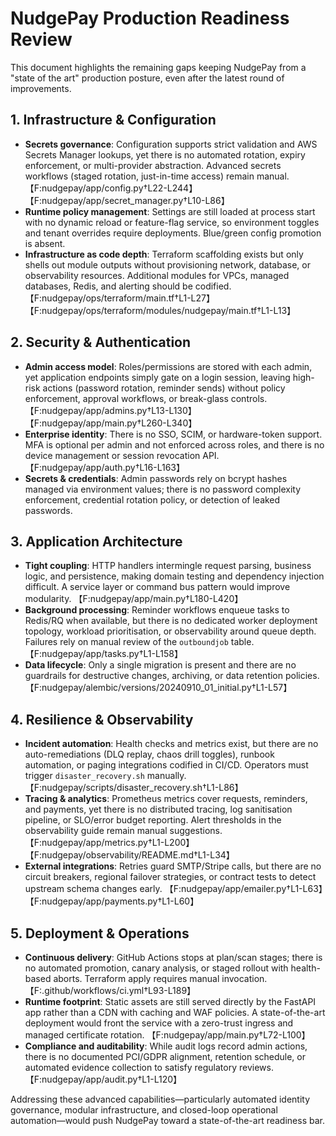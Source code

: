 # NudgePay Production Readiness Review

This document highlights the remaining gaps keeping NudgePay from a "state of the art" production posture, even after the latest
round of improvements.

## 1. Infrastructure & Configuration
- **Secrets governance**: Configuration supports strict validation and AWS Secrets Manager lookups, yet there is no automated
  rotation, expiry enforcement, or multi-provider abstraction. Advanced secrets workflows (staged rotation, just-in-time access)
  remain manual. 【F:nudgepay/app/config.py†L22-L244】【F:nudgepay/app/secret_manager.py†L10-L86】
- **Runtime policy management**: Settings are still loaded at process start with no dynamic reload or feature-flag service, so
  environment toggles and tenant overrides require deployments. Blue/green config promotion is absent.
- **Infrastructure as code depth**: Terraform scaffolding exists but only shells out module outputs without provisioning network,
  database, or observability resources. Additional modules for VPCs, managed databases, Redis, and alerting should be codified. 【F:nudgepay/ops/terraform/main.tf†L1-L27】【F:nudgepay/ops/terraform/modules/nudgepay/main.tf†L1-L13】

## 2. Security & Authentication
- **Admin access model**: Roles/permissions are stored with each admin, yet application endpoints simply gate on a login session,
  leaving high-risk actions (password rotation, reminder sends) without policy enforcement, approval workflows, or break-glass
  controls. 【F:nudgepay/app/admins.py†L13-L130】【F:nudgepay/app/main.py†L260-L340】
- **Enterprise identity**: There is no SSO, SCIM, or hardware-token support. MFA is optional per admin and not enforced across
  roles, and there is no device management or session revocation API. 【F:nudgepay/app/auth.py†L16-L163】
- **Secrets & credentials**: Admin passwords rely on bcrypt hashes managed via environment values; there is no password complexity
  enforcement, credential rotation policy, or detection of leaked passwords.

## 3. Application Architecture
- **Tight coupling**: HTTP handlers intermingle request parsing, business logic, and persistence, making domain testing and
  dependency injection difficult. A service layer or command bus pattern would improve modularity. 【F:nudgepay/app/main.py†L180-L420】
- **Background processing**: Reminder workflows enqueue tasks to Redis/RQ when available, but there is no dedicated worker
  deployment topology, workload prioritisation, or observability around queue depth. Failures rely on manual review of the
  `outboundjob` table. 【F:nudgepay/app/tasks.py†L1-L158】
- **Data lifecycle**: Only a single migration is present and there are no guardrails for destructive changes, archiving, or data
  retention policies. 【F:nudgepay/alembic/versions/20240910_01_initial.py†L1-L57】

## 4. Resilience & Observability
- **Incident automation**: Health checks and metrics exist, but there are no auto-remediations (DLQ replay, chaos drill toggles),
  runbook automation, or paging integrations codified in CI/CD. Operators must trigger `disaster_recovery.sh` manually. 【F:nudgepay/scripts/disaster_recovery.sh†L1-L86】
- **Tracing & analytics**: Prometheus metrics cover requests, reminders, and payments, yet there is no distributed tracing,
  log sanitisation pipeline, or SLO/error budget reporting. Alert thresholds in the observability guide remain manual suggestions. 【F:nudgepay/app/metrics.py†L1-L200】【F:nudgepay/observability/README.md†L1-L34】
- **External integrations**: Retries guard SMTP/Stripe calls, but there are no circuit breakers, regional failover strategies, or
  contract tests to detect upstream schema changes early. 【F:nudgepay/app/emailer.py†L1-L63】【F:nudgepay/app/payments.py†L1-L60】

## 5. Deployment & Operations
- **Continuous delivery**: GitHub Actions stops at plan/scan stages; there is no automated promotion, canary analysis, or staged
  rollout with health-based aborts. Terraform apply requires manual invocation. 【F:.github/workflows/ci.yml†L93-L189】
- **Runtime footprint**: Static assets are still served directly by the FastAPI app rather than a CDN with caching and WAF
  policies. A state-of-the-art deployment would front the service with a zero-trust ingress and managed certificate rotation. 【F:nudgepay/app/main.py†L72-L100】
- **Compliance and auditability**: While audit logs record admin actions, there is no documented PCI/GDPR alignment, retention
  schedule, or automated evidence collection to satisfy regulatory reviews. 【F:nudgepay/app/audit.py†L1-L120】

Addressing these advanced capabilities—particularly automated identity governance, modular infrastructure, and closed-loop
operational automation—would push NudgePay toward a state-of-the-art readiness bar.
